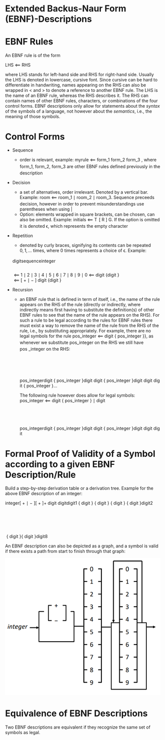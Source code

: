 # Extended Backus-Naur Form (EBNF)-Descriptions

# EBNF Rules

An EBNF rule is of the form

<span class="katex-display"><span class="katex"><span class="katex-html" aria-hidden="true"><span class="base"><span class="strut" style="height:0.7073em;vertical-align:-0.024em;"></span><span class="mord text"><span class="mord textit">LHS</span></span><span class="mspace" style="margin-right:0.2778em;"></span><span class="mrel">⟸</span><span class="mspace" style="margin-right:0.2778em;"></span></span><span class="base"><span class="strut" style="height:0.6833em;"></span><span class="mord text"><span class="mord">RHS</span></span></span></span></span></span>

where LHS stands for left-hand side and RHS for right-hand side. Usually the LHS is denoted in lowercase, cursive font. Since cursive can be hard to differentiate in handwriting, names appearing on the RHS can also be wrapped in < and > to denote a reference to another EBNF rule. The LHS is the name of an EBNF rule, whereas the RHS describes it. The RHS can contain names of other EBNF rules, characters, or combinations of the four control forms.
EBNF descriptions only allow for statements about the *syntax* of the symbols of a language, not however about the *semantics*, i.e., the meaning of those symbols.

# Control Forms

- Sequence
    - order is relevant, example: <span class="katex"><span class="katex-html" aria-hidden="true"><span class="base"><span class="strut" style="height:0.8889em;vertical-align:-0.1944em;"></span><span class="mord text"><span class="mord textit">myrule</span></span><span class="mspace" style="margin-right:0.2778em;"></span><span class="mrel">⟸</span><span class="mspace" style="margin-right:0.2778em;"></span></span><span class="base"><span class="strut" style="height:1.0044em;vertical-align:-0.31em;"></span><span class="mord text"><span class="mord textit">form_1</span></span><span class="mspace"> </span><span class="mord text"><span class="mord textit">form_2</span></span><span class="mspace"> </span><span class="mord text"><span class="mord textit">form_3</span></span></span></span></span> , where <span class="katex"><span class="katex-html" aria-hidden="true"><span class="base"><span class="strut" style="height:1.0044em;vertical-align:-0.31em;"></span><span class="mord text"><span class="mord textit">form_1</span></span></span></span></span>, <span class="katex"><span class="katex-html" aria-hidden="true"><span class="base"><span class="strut" style="height:1.0044em;vertical-align:-0.31em;"></span><span class="mord text"><span class="mord textit">form_2</span></span></span></span></span>, <span class="katex"><span class="katex-html" aria-hidden="true"><span class="base"><span class="strut" style="height:1.0044em;vertical-align:-0.31em;"></span><span class="mord text"><span class="mord textit">form_3</span></span></span></span></span> are other EBNF rules defined previously in the description
- Decision
    - a set of alternatives, order irrelevant. Denoted by a vertical bar. Example: <span class="katex"><span class="katex-html" aria-hidden="true"><span class="base"><span class="strut" style="height:0.549em;vertical-align:-0.024em;"></span><span class="mord text"><span class="mord textit">room</span></span><span class="mspace" style="margin-right:0.2778em;"></span><span class="mrel">⟸</span><span class="mspace" style="margin-right:0.2778em;"></span></span><span class="base"><span class="strut" style="height:1.06em;vertical-align:-0.31em;"></span><span class="mord text"><span class="mord textit">room_1</span></span><span class="mspace"> </span><span class="mord">∣</span><span class="mspace"> </span><span class="mord text"><span class="mord textit">room_2</span></span><span class="mspace"> </span><span class="mord">∣</span><span class="mspace"> </span><span class="mord text"><span class="mord textit">room_3</span></span></span></span></span>. Sequence preceeds decision, however in order to prevent misunderstandings use parentheses when using |
    - Option: elements wrapped in square brackets, can be chosen, can also be omitted. Example: <span class="katex"><span class="katex-html" aria-hidden="true"><span class="base"><span class="strut" style="height:0.7184em;vertical-align:-0.024em;"></span><span class="mord text"><span class="mord textit">initials</span></span><span class="mspace" style="margin-right:0.2778em;"></span><span class="mrel">⟸</span><span class="mspace" style="margin-right:0.2778em;"></span></span><span class="base"><span class="strut" style="height:1em;vertical-align:-0.25em;"></span><span class="mord mathnormal" style="margin-right:0.13889em;">T</span><span class="mspace"> </span><span class="mopen">[</span><span class="mspace"> </span><span class="mord mathnormal" style="margin-right:0.00773em;">R</span><span class="mspace"> </span><span class="mclose">]</span><span class="mspace"> </span><span class="mord mathnormal">G</span></span></span></span>. If the option is omitted it is denoted <span class="katex"><span class="katex-html" aria-hidden="true"><span class="base"><span class="strut" style="height:0.4306em;"></span><span class="mord mathnormal">ϵ</span></span></span></span>, which represents the empty character
- Repetition
    - denoted by curly braces, signifying its contents can be repeated <span class="katex"><span class="katex-html" aria-hidden="true"><span class="base"><span class="strut" style="height:0.8389em;vertical-align:-0.1944em;"></span><span class="mord">0</span><span class="mpunct">,</span><span class="mspace" style="margin-right:0.1667em;"></span><span class="mord">1</span><span class="mpunct">,</span><span class="mspace" style="margin-right:0.1667em;"></span><span class="mord">...</span></span></span></span> times, where 0 times represents a choice of <span class="katex"><span class="katex-html" aria-hidden="true"><span class="base"><span class="strut" style="height:0.4306em;"></span><span class="mord mathnormal">ϵ</span></span></span></span>. Example:
    
    <span class="katex-display"><span class="katex"><span class="katex-html" aria-hidden="true"><span class="base"><span class="strut" style="height:4.5em;vertical-align:-2em;"></span><span class="mord"><span class="mtable"><span class="col-align-r"><span class="vlist-t vlist-t2"><span class="vlist-r"><span class="vlist" style="height:2.5em;"><span style="top:-4.66em;"><span class="pstrut" style="height:3em;"></span><span class="mord"><span class="mord text"><span class="mord textit">digit</span></span></span></span><span style="top:-3.16em;"><span class="pstrut" style="height:3em;"></span><span class="mord"><span class="mord text"><span class="mord textit">sequence</span></span></span></span><span style="top:-1.66em;"><span class="pstrut" style="height:3em;"></span><span class="mord"><span class="mord text"><span class="mord textit">integer</span></span></span></span></span><span class="vlist-s">​</span></span><span class="vlist-r"><span class="vlist" style="height:2em;"><span></span></span></span></span></span><span class="col-align-l"><span class="vlist-t vlist-t2"><span class="vlist-r"><span class="vlist" style="height:2.5em;"><span style="top:-4.66em;"><span class="pstrut" style="height:3em;"></span><span class="mord"><span class="mord"></span><span class="mspace" style="margin-right:0.2778em;"></span><span class="mrel">⟸</span><span class="mspace" style="margin-right:0.2778em;"></span><span class="mord">1</span><span class="mspace"> </span><span class="mord">∣</span><span class="mspace"> </span><span class="mord">2</span><span class="mspace"> </span><span class="mord">∣</span><span class="mspace"> </span><span class="mord">3</span><span class="mspace"> </span><span class="mord">∣</span><span class="mspace"> </span><span class="mord">4</span><span class="mspace"> </span><span class="mord">∣</span><span class="mspace"> </span><span class="mord">5</span><span class="mspace"> </span><span class="mord">∣</span><span class="mspace"> </span><span class="mord">6</span><span class="mspace"> </span><span class="mord">∣</span><span class="mspace"> </span><span class="mord">7</span><span class="mspace"> </span><span class="mord">∣</span><span class="mspace"> </span><span class="mord">8</span><span class="mspace"> </span><span class="mord">∣</span><span class="mspace"> </span><span class="mord">9</span><span class="mspace"> </span><span class="mord">∣</span><span class="mspace"> </span><span class="mord">0</span></span></span><span style="top:-3.16em;"><span class="pstrut" style="height:3em;"></span><span class="mord"><span class="mord"></span><span class="mspace" style="margin-right:0.2778em;"></span><span class="mrel">⟸</span><span class="mspace" style="margin-right:0.2778em;"></span><span class="mord text"><span class="mord textit">digit</span></span><span class="mspace"> </span><span class="mopen">{</span><span class="mord text"><span class="mord textit">digit</span></span><span class="mspace"> </span><span class="mclose">}</span></span></span><span style="top:-1.66em;"><span class="pstrut" style="height:3em;"></span><span class="mord"><span class="mord"></span><span class="mspace" style="margin-right:0.2778em;"></span><span class="mrel">⟸</span><span class="mspace" style="margin-right:0.2778em;"></span><span class="mopen">[</span><span class="mspace"> </span><span class="mord">+</span><span class="mspace"> </span><span class="mord">∣</span><span class="mspace"> </span><span class="mord">−</span><span class="mspace"> </span><span class="mclose">]</span><span class="mspace"> </span><span class="mord text"><span class="mord textit">digit</span></span><span class="mspace"> </span><span class="mopen">{</span><span class="mord text"><span class="mord textit">digit</span></span><span class="mspace"> </span><span class="mclose">}</span><span class="mspace"> </span></span></span></span><span class="vlist-s">​</span></span><span class="vlist-r"><span class="vlist" style="height:2em;"><span></span></span></span></span></span></span></span></span></span></span></span>
    
- Recursion
    - an EBNF rule that is defined in term of itself, i.e., the name of the rule appears on the RHS of the rule (directly or indirectly, where indirectly means first having to substitute the definition(s) of other EBNF rules to see that the name of the rule appears on the RHS). For such a rule to be legal according to the rules for EBNF rules there must exist a way to remove the name of the rule from the RHS of the rule, i.e., by substituting appropriately. For example, there are no legal symbols for the rule <span class="katex"><span class="katex-html" aria-hidden="true"><span class="base"><span class="strut" style="height:0.9779em;vertical-align:-0.31em;"></span><span class="mord text"><span class="mord textit">pos_integer</span></span><span class="mspace" style="margin-right:0.2778em;"></span><span class="mrel">⟸</span><span class="mspace" style="margin-right:0.2778em;"></span></span><span class="base"><span class="strut" style="height:1.06em;vertical-align:-0.31em;"></span><span class="mord text"><span class="mord textit">digit</span></span><span class="mspace"> </span><span class="mopen">{</span><span class="mspace"> </span><span class="mord text"><span class="mord textit">pos_integer</span></span><span class="mspace"> </span><span class="mclose">}</span></span></span></span>}, as whenever we substitute <span class="katex"><span class="katex-html" aria-hidden="true"><span class="base"><span class="strut" style="height:0.9779em;vertical-align:-0.31em;"></span><span class="mord text"><span class="mord textit">pos_integer</span></span></span></span></span> on the RHS we still have <span class="katex"><span class="katex-html" aria-hidden="true"><span class="base"><span class="strut" style="height:0.9779em;vertical-align:-0.31em;"></span><span class="mord text"><span class="mord textit">pos _integer</span></span></span></span></span> on the RHS:
        
        <span class="katex-display"><span class="katex"><span class="katex-html" aria-hidden="true"><span class="base"><span class="strut" style="height:7.5em;vertical-align:-3.5em;"></span><span class="mord"><span class="mtable"><span class="col-align-r"><span class="vlist-t vlist-t2"><span class="vlist-r"><span class="vlist" style="height:4em;"><span style="top:-6em;"><span class="pstrut" style="height:2.84em;"></span><span class="mord"></span></span><span style="top:-4.5em;"><span class="pstrut" style="height:2.84em;"></span><span class="mord"></span></span><span style="top:-3em;"><span class="pstrut" style="height:2.84em;"></span><span class="mord"></span></span><span style="top:-1.5em;"><span class="pstrut" style="height:2.84em;"></span><span class="mord"></span></span><span style="top:0em;"><span class="pstrut" style="height:2.84em;"></span><span class="mord"></span></span></span><span class="vlist-s">​</span></span><span class="vlist-r"><span class="vlist" style="height:3.5em;"><span></span></span></span></span></span><span class="col-align-l"><span class="vlist-t vlist-t2"><span class="vlist-r"><span class="vlist" style="height:4em;"><span style="top:-6.16em;"><span class="pstrut" style="height:3em;"></span><span class="mord"><span class="mord"></span><span class="mord text"><span class="mord textit">pos_integer</span></span></span></span><span style="top:-4.66em;"><span class="pstrut" style="height:3em;"></span><span class="mord"><span class="mord"></span><span class="mord text"><span class="mord textit">digit</span></span><span class="mspace"> </span><span class="mopen">{</span><span class="mspace"> </span><span class="mord text"><span class="mord textit">pos_integer</span></span><span class="mspace"> </span><span class="mclose">}</span></span></span><span style="top:-3.16em;"><span class="pstrut" style="height:3em;"></span><span class="mord"><span class="mord"></span><span class="mord text"><span class="mord textit">digit</span></span><span class="mspace"> </span><span class="mord text"><span class="mord textit">digit</span></span><span class="mspace"> </span><span class="mopen">{</span><span class="mspace"> </span><span class="mord text"><span class="mord textit">pos_integer</span></span><span class="mspace"> </span><span class="mclose">}</span></span></span><span style="top:-1.66em;"><span class="pstrut" style="height:3em;"></span><span class="mord"><span class="mord"></span><span class="mord text"><span class="mord textit">digit</span></span><span class="mspace"> </span><span class="mord text"><span class="mord textit">digit</span></span><span class="mspace"> </span><span class="mord text"><span class="mord textit">digit</span></span><span class="mspace"> </span><span class="mopen">{</span><span class="mspace"> </span><span class="mord text"><span class="mord textit">pos_integer</span></span><span class="mspace"> </span><span class="mclose">}</span></span></span><span style="top:-0.16em;"><span class="pstrut" style="height:3em;"></span><span class="mord"><span class="mord"></span><span class="mord">...</span></span></span></span><span class="vlist-s">​</span></span><span class="vlist-r"><span class="vlist" style="height:3.5em;"><span></span></span></span></span></span></span></span></span></span></span></span>
        
        The following rule however does allow for legal symbols: <span class="katex"><span class="katex-html" aria-hidden="true"><span class="base"><span class="strut" style="height:0.9779em;vertical-align:-0.31em;"></span><span class="mord text"><span class="mord textit">pos_integer</span></span><span class="mspace" style="margin-right:0.2778em;"></span><span class="mrel">⟸</span><span class="mspace" style="margin-right:0.2778em;"></span></span><span class="base"><span class="strut" style="height:1.06em;vertical-align:-0.31em;"></span><span class="mord text"><span class="mord textit">digit</span></span><span class="mspace"> </span><span class="mopen">{</span><span class="mspace"> </span><span class="mord text"><span class="mord textit">pos_integer</span></span><span class="mspace"> </span><span class="mclose">}</span><span class="mspace"> </span><span class="mord">∣</span><span class="mspace"> </span><span class="mord text"><span class="mord textit">digit</span></span></span></span></span>
        
        <span class="katex-display"><span class="katex"><span class="katex-html" aria-hidden="true"><span class="base"><span class="strut" style="height:6em;vertical-align:-2.75em;"></span><span class="mord"><span class="mtable"><span class="col-align-r"><span class="vlist-t vlist-t2"><span class="vlist-r"><span class="vlist" style="height:3.25em;"><span style="top:-5.25em;"><span class="pstrut" style="height:2.84em;"></span><span class="mord"></span></span><span style="top:-3.75em;"><span class="pstrut" style="height:2.84em;"></span><span class="mord"></span></span><span style="top:-2.25em;"><span class="pstrut" style="height:2.84em;"></span><span class="mord"></span></span><span style="top:-0.75em;"><span class="pstrut" style="height:2.84em;"></span><span class="mord"></span></span></span><span class="vlist-s">​</span></span><span class="vlist-r"><span class="vlist" style="height:2.75em;"><span></span></span></span></span></span><span class="col-align-l"><span class="vlist-t vlist-t2"><span class="vlist-r"><span class="vlist" style="height:3.25em;"><span style="top:-5.41em;"><span class="pstrut" style="height:3em;"></span><span class="mord"><span class="mord"></span><span class="mord text"><span class="mord textit">pos_integer</span></span></span></span><span style="top:-3.91em;"><span class="pstrut" style="height:3em;"></span><span class="mord"><span class="mord"></span><span class="mord text"><span class="mord textit">digit</span></span><span class="mspace"> </span><span class="mopen">{</span><span class="mspace"> </span><span class="mord text"><span class="mord textit">pos_integer</span></span><span class="mspace"> </span><span class="mclose">}</span></span></span><span style="top:-2.41em;"><span class="pstrut" style="height:3em;"></span><span class="mord"><span class="mord"></span><span class="mord text"><span class="mord textit">digit</span></span><span class="mspace"> </span><span class="mord text"><span class="mord textit">digit</span></span><span class="mspace"> </span><span class="mopen">{</span><span class="mspace"> </span><span class="mord text"><span class="mord textit">pos_integer</span></span><span class="mspace"> </span><span class="mclose">}</span></span></span><span style="top:-0.91em;"><span class="pstrut" style="height:3em;"></span><span class="mord"><span class="mord"></span><span class="mord text"><span class="mord textit">digit</span></span><span class="mspace"> </span><span class="mord text"><span class="mord textit">digit</span></span><span class="mspace"> </span><span class="mord text"><span class="mord textit">digit</span></span></span></span></span><span class="vlist-s">​</span></span><span class="vlist-r"><span class="vlist" style="height:2.75em;"><span></span></span></span></span></span></span></span></span></span></span></span>
        

# Formal Proof of Validity of a Symbol according to a given EBNF Description/Rule

Build a step-by-step derivation table or a derivation tree. Example for the above EBNF description of an integer:

<span class="katex-display"><span class="katex"><span class="katex-html" aria-hidden="true"><span class="base"><span class="strut" style="height:13.5em;vertical-align:-6.5em;"></span><span class="mord"><span class="mtable"><span class="col-align-r"><span class="vlist-t vlist-t2"><span class="vlist-r"><span class="vlist" style="height:7em;"><span style="top:-9em;"><span class="pstrut" style="height:2.84em;"></span><span class="mord"></span></span><span style="top:-7.5em;"><span class="pstrut" style="height:2.84em;"></span><span class="mord"></span></span><span style="top:-6em;"><span class="pstrut" style="height:2.84em;"></span><span class="mord"></span></span><span style="top:-4.5em;"><span class="pstrut" style="height:2.84em;"></span><span class="mord"></span></span><span style="top:-3em;"><span class="pstrut" style="height:2.84em;"></span><span class="mord"></span></span><span style="top:-1.5em;"><span class="pstrut" style="height:2.84em;"></span><span class="mord"></span></span><span style="top:0em;"><span class="pstrut" style="height:2.84em;"></span><span class="mord"></span></span><span style="top:1.5em;"><span class="pstrut" style="height:2.84em;"></span><span class="mord"></span></span><span style="top:3em;"><span class="pstrut" style="height:2.84em;"></span><span class="mord"></span></span></span><span class="vlist-s">​</span></span><span class="vlist-r"><span class="vlist" style="height:6.5em;"><span></span></span></span></span></span><span class="col-align-l"><span class="vlist-t vlist-t2"><span class="vlist-r"><span class="vlist" style="height:7em;"><span style="top:-9.16em;"><span class="pstrut" style="height:3em;"></span><span class="mord"><span class="mord"></span><span class="mord text"><span class="mord textit">integer</span></span></span></span><span style="top:-7.66em;"><span class="pstrut" style="height:3em;"></span><span class="mord"><span class="mord"></span><span class="mopen">[</span><span class="mspace"> </span><span class="mord">+</span><span class="mspace"> </span><span class="mord">∣</span><span class="mspace"> </span><span class="mord">−</span><span class="mspace"> </span><span class="mclose">]</span></span></span><span style="top:-6.16em;"><span class="pstrut" style="height:3em;"></span><span class="mord"><span class="mord"></span><span class="mopen">[</span><span class="mspace"> </span><span class="mord">+</span><span class="mspace"> </span><span class="mclose">]</span></span></span><span style="top:-4.66em;"><span class="pstrut" style="height:3em;"></span><span class="mord"><span class="mord"></span><span class="mord">+</span></span></span><span style="top:-3.16em;"><span class="pstrut" style="height:3em;"></span><span class="mord"><span class="mord"></span></span></span><span style="top:-1.66em;"><span class="pstrut" style="height:3em;"></span><span class="mord"><span class="mord"></span></span></span><span style="top:-0.16em;"><span class="pstrut" style="height:3em;"></span><span class="mord"><span class="mord"></span></span></span><span style="top:1.34em;"><span class="pstrut" style="height:3em;"></span><span class="mord"><span class="mord"></span></span></span><span style="top:2.84em;"><span class="pstrut" style="height:3em;"></span><span class="mord"><span class="mord"></span></span></span></span><span class="vlist-s">​</span></span><span class="vlist-r"><span class="vlist" style="height:6.5em;"><span></span></span></span></span></span><span class="arraycolsep" style="width:1em;"></span><span class="col-align-r"><span class="vlist-t vlist-t2"><span class="vlist-r"><span class="vlist" style="height:5.5em;"><span style="top:-7.66em;"><span class="pstrut" style="height:3em;"></span><span class="mord"><span class="mspace"> </span><span class="mord text"><span class="mord textit">digit</span></span></span></span><span style="top:-6.16em;"><span class="pstrut" style="height:3em;"></span><span class="mord"><span class="mspace"> </span><span class="mord text"><span class="mord textit">digit</span></span></span></span><span style="top:-4.66em;"><span class="pstrut" style="height:3em;"></span><span class="mord"><span class="mord text"><span class="mord textit">digit</span></span></span></span><span style="top:-3.16em;"><span class="pstrut" style="height:3em;"></span><span class="mord"><span class="mord">1</span></span></span><span style="top:-1.66em;"><span class="pstrut" style="height:3em;"></span><span class="mord"></span></span><span style="top:-0.16em;"><span class="pstrut" style="height:3em;"></span><span class="mord"></span></span><span style="top:1.34em;"><span class="pstrut" style="height:3em;"></span><span class="mord"></span></span><span style="top:2.84em;"><span class="pstrut" style="height:3em;"></span><span class="mord"></span></span></span><span class="vlist-s">​</span></span><span class="vlist-r"><span class="vlist" style="height:6.5em;"><span></span></span></span></span></span><span class="col-align-l"><span class="vlist-t vlist-t2"><span class="vlist-r"><span class="vlist" style="height:5.5em;"><span style="top:-7.66em;"><span class="pstrut" style="height:3em;"></span><span class="mord"><span class="mord"></span><span class="mspace"> </span><span class="mopen">{</span><span class="mspace"> </span><span class="mord text"><span class="mord textit">digit</span></span><span class="mspace"> </span><span class="mclose">}</span></span></span><span style="top:-6.16em;"><span class="pstrut" style="height:3em;"></span><span class="mord"><span class="mord"></span><span class="mspace"> </span><span class="mopen">{</span><span class="mspace"> </span><span class="mord text"><span class="mord textit">digit</span></span><span class="mspace"> </span><span class="mclose">}</span></span></span><span style="top:-4.66em;"><span class="pstrut" style="height:3em;"></span><span class="mord"><span class="mord"></span><span class="mspace"> </span><span class="mopen">{</span><span class="mspace"> </span><span class="mord text"><span class="mord textit">digit</span></span><span class="mspace"> </span><span class="mclose">}</span></span></span><span style="top:-3.16em;"><span class="pstrut" style="height:3em;"></span><span class="mord"><span class="mord"></span><span class="mspace"> </span><span class="mopen">{</span><span class="mspace"> </span><span class="mord text"><span class="mord textit">digit</span></span><span class="mspace"> </span><span class="mclose">}</span></span></span><span style="top:-1.66em;"><span class="pstrut" style="height:3em;"></span><span class="mord"><span class="mord"></span><span class="mord text"><span class="mord textit">digit</span></span></span></span><span style="top:-0.16em;"><span class="pstrut" style="height:3em;"></span><span class="mord"><span class="mord"></span><span class="mord">2</span><span class="mspace"> </span></span></span><span style="top:1.34em;"><span class="pstrut" style="height:3em;"></span><span class="mord"><span class="mord"></span></span></span><span style="top:2.84em;"><span class="pstrut" style="height:3em;"></span><span class="mord"><span class="mord"></span></span></span></span><span class="vlist-s">​</span></span><span class="vlist-r"><span class="vlist" style="height:6.5em;"><span></span></span></span></span></span><span class="arraycolsep" style="width:1em;"></span><span class="col-align-r"><span class="vlist-t vlist-t2"><span class="vlist-r"><span class="vlist" style="height:-0.5em;"><span style="top:-1.66em;"><span class="pstrut" style="height:3em;"></span><span class="mord"><span class="mspace"> </span><span class="mopen">{</span><span class="mspace"> </span><span class="mord text"><span class="mord textit">digit</span></span><span class="mspace"> </span><span class="mclose">}</span></span></span><span style="top:-0.16em;"><span class="pstrut" style="height:3em;"></span><span class="mord"><span class="mopen">{</span><span class="mspace"> </span><span class="mord text"><span class="mord textit">digit</span></span><span class="mspace"> </span><span class="mclose">}</span></span></span><span style="top:1.34em;"><span class="pstrut" style="height:3em;"></span><span class="mord"><span class="mord text"><span class="mord textit">digit</span></span></span></span><span style="top:2.84em;"><span class="pstrut" style="height:3em;"></span><span class="mord"><span class="mord">8</span></span></span></span><span class="vlist-s">​</span></span><span class="vlist-r"><span class="vlist" style="height:6.5em;"><span></span></span></span></span></span></span></span></span></span></span></span>

An EBNF description can also be depicted as a graph, and a symbol is valid if there exists a path from start to finish through that graph:

![2022-01-25_23-50.png](Extended%20Backus-Naur%20Form%20(EBNF)-Descriptions/2022-01-25_23-50.png)

# Equivalence of EBNF Descriptions

Two EBNF descriptions are equivalent if they recognize the same set of symbols as legal.